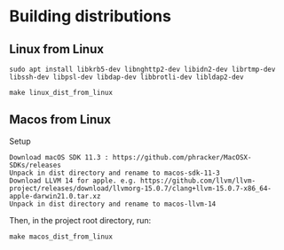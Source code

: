 
# Building distributions

## Linux from Linux

```
sudo apt install libkrb5-dev libnghttp2-dev libidn2-dev librtmp-dev libssh-dev libpsl-dev libdap-dev libbrotli-dev libldap2-dev
```

```
make linux_dist_from_linux
```

## Macos from Linux

Setup

```
Download macOS SDK 11.3 : https://github.com/phracker/MacOSX-SDKs/releases
Unpack in dist directory and rename to macos-sdk-11-3
Download LLVM 14 for apple. e.g. https://github.com/llvm/llvm-project/releases/download/llvmorg-15.0.7/clang+llvm-15.0.7-x86_64-apple-darwin21.0.tar.xz
Unpack in dist directory and rename to macos-llvm-14
```

Then, in the project root directory, run:

```
make macos_dist_from_linux
```

